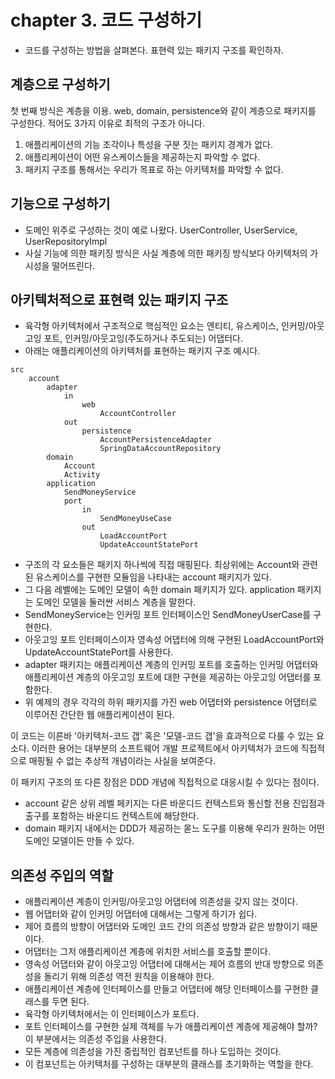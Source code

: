 # chapter 3. 코드 구성하기

* 코드를 구성하는 방법을 살펴본다. 표현력 있는 패키지 구조를 확인하자.

## 계층으로 구성하기

첫 번째 방식은 계층을 이용. web, domain, persistence와 같이 계층으로 패키지를 구성한다.
적어도 3가지 이유로 최적의 구조가 아니다.

1. 애플리케이션의 기능 조각이나 특성을 구분 짓는 패키지 경계가 없다.
2. 애플리케이션이 어떤 유스케이스들을 제공하는지 파악할 수 없다.
3. 패키지 구조를 통해서는 우리가 목표로 하는 아키텍처를 파악할 수 없다.

## 기능으로 구성하기

* 도메인 위주로 구성하는 것이 예로 나왔다. UserController, UserService, UserRepositoryImpl
* 사실 기능에 의한 패키징 방식은 사실 계층에 의한 패키징 방식보다 아키텍처의 가시성을 떨어뜨린다.

## 아키텍처적으로 표현력 있는 패키지 구조

* 육각형 아키텍처에서 구조적으로 핵심적인 요소는 엔티티, 유스케이스, 인커밍/아웃고잉 포트, 인커밍/아웃고잉(주도하거나 주도되는) 어댑터다.
* 아래는 애플리케이션의 아키텍처를 표현하는 패키지 구조 예시다.

```
src
    account
        adapter
            in
                web
                    AccountController
            out
                persistence
                    AccountPersistenceAdapter
                    SpringDataAccountRepository
        domain
            Account
            Activity
        application
            SendMoneyService
            port
                in
                    SendMoneyUseCase
                out
                    LoadAccountPort
                    UpdateAccountStatePort
```

* 구조의 각 요소들은 패키지 하나씩에 직접 매핑된다. 최상위에는 Account와 관련된 유스케이스를 구현한 모듈임을 나타내는 account 패키지가 있다.
* 그 다음 레벨에는 도메인 모델이 속한 domain 패키지가 있다. application 패키지는 도메인 모델을 둘러싼 서비스 계층을 말한다.
* SendMoneyService는 인커밍 포트 인터페이스인 SendMoneyUserCase를 구현한다.
* 아웃고잉 포트 인터페이스이자 영속성 어댑터에 의해 구현된 LoadAccountPort와 UpdateAccountStatePort를 사용한다.
* adapter 패키지는 애플리케이션 계층의 인커밍 포트를 호출하는 인커밍 어댑터와 애플리케이션 계층의 아웃고잉 포트에 대한 구현을 제공하는 아웃고잉 어댑터를 포함한다.
* 위 예제의 경우 각각의 하위 패키지를 가진 web 어댑터와 persistence 어댑터로 이루어진 간단한 웹 애플리케이션이 된다.

이 코드는 이른바 '아키텍처-코드 갭' 혹은 '모델-코드 갭'을 효과적으로 다룰 수 있는 요소다.
이러한 용어는 대부분의 소프트웨어 개발 프로젝트에서 아키텍처가 코드에 직접적으로 매핑될 수 없는 추상적 개념이라는 사실을 보여준다.
 
이 패키지 구조의 또 다른 장점은 DDD 개념에 직접적으로 대응시킬 수 있다는 점이다.
* account 같은 상위 레벨 페키지는 다른 바운디드 컨텍스트와 통신할 전용 진입점과 출구를 포함하는 바운디드 컨텍스트에 해당한다.
* domain 패키지 내에서는 DDD가 제공하는 몯느 도구를 이용해 우리가 원하는 어떤 도메인 모델이든 만들 수 있다.

## 의존성 주입의 역할

* 애플리케이션 계층이 인커밍/아웃고잉 어댑터에 의존성을 갖지 않는 것이다.
* 웹 어댑터와 같이 인커밍 어댑터에 대해서는 그렇게 하기가 쉽다.
* 제어 흐름의 방향이 어댑터와 도메인 코드 간의 의존성 방향과 같은 방향이기 때문이다.
* 어댑터는 그저 애플리케이션 계층에 위치한 서비스를 호출할 뿐이다.
* 영속성 어댑터와 같이 아웃고잉 어댑터에 대해서는 제어 흐름의 반대 방향으로 의존성을 돌리기 위해 의존성 역전 원칙을 이용해야 한다.
* 애플리케이션 계층에 인터페이스를 만들고 어댑터에 해당 인터페이스를 구현한 클래스를 두면 된다.
* 육각형 아키텍처에서는 이 인터페이스가 포트다.
* 포트 인터페이스를 구현한 실제 객체를 누가 애플리케이션 계층에 제공해야 할까? 이 부분에서는 의존성 주입을 사용한다.
* 모든 계층에 의존성을 가진 중립적인 컴포넌트를 하나 도입하는 것이다.
* 이 컴포넌트는 아키텍처를 구성하는 대부분의 클래스를 초기화하는 역할을 한다.